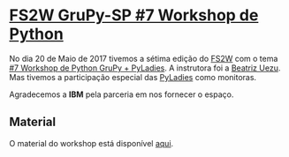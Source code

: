 # [FS2W GruPy-SP #7 Workshop de Python][0]

No dia 20 de Maio de 2017 tivemos a sétima edição do [FS2W][1] com o tema [#7 Workshop de Python GruPy + PyLadies][0]. A instrutora foi a [Beatriz Uezu][2]. Mas tivemos a participação especial das [PyLadies][3] como monitoras.

Agradecemos a **IBM** pela parceria em nos fornecer o espaço.

## Material

O material do workshop está disponível [aqui][4].

[0]: https://www.meetup.com/pt-BR/Grupy-SP/events/239915770/
[1]: https://rg3915.github.io/fs2w/
[2]: https://twitter.com/beatrizuezu
[3]: https://www.meetup.com/pt-BR/PyLadiesSP/
[4]: https://github.com/rg3915/fs2w/blob/master/material/Grupy_PLSP_Interm_v2.pdf